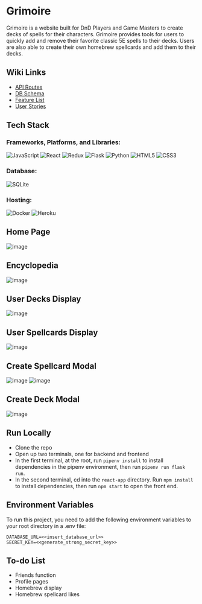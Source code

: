 # Grimoire
Grimoire is a website built for DnD Players and Game Masters to create decks of spells for their characters. Grimoire provides tools for users to quickly add and remove their favorite classic 5E spells to their decks. Users are also able to create their own homebrew spellcards and add them to their decks.

## Wiki Links
* [API Routes](https://github.com/tanton1224/grimoire/wiki/API-Documentation)
* [DB Schema](https://github.com/tanton1224/grimoire/wiki/DB-Schema)
* [Feature List](https://github.com/tanton1224/grimoire/wiki/Feature-List)
* [User Stories](https://github.com/tanton1224/grimoire/wiki/User-Stories)

## Tech Stack
### Frameworks, Platforms, and Libraries:
![JavaScript](https://img.shields.io/badge/javascript-%23323330.svg?style=for-the-badge&logo=javascript&logoColor=%23F7DF1E) ![React](https://img.shields.io/badge/react-%2320232a.svg?style=for-the-badge&logo=react&logoColor=%2361DAFB) ![Redux](https://img.shields.io/badge/redux-%23593d88.svg?style=for-the-badge&logo=redux&logoColor=white) ![Flask](https://img.shields.io/badge/flask-%23000.svg?style=for-the-badge&logo=flask&logoColor=white) ![Python](https://img.shields.io/badge/python-3670A0?style=for-the-badge&logo=python&logoColor=ffdd54) ![HTML5](https://img.shields.io/badge/html5-%23E34F26.svg?style=for-the-badge&logo=html5&logoColor=white) ![CSS3](https://img.shields.io/badge/css3-%231572B6.svg?style=for-the-badge&logo=css3&logoColor=white)

### Database:
![SQLite](https://img.shields.io/badge/sqlite-%2307405e.svg?style=for-the-badge&logo=sqlite&logoColor=white)

### Hosting:
![Docker](https://img.shields.io/badge/docker-%230db7ed.svg?style=for-the-badge&logo=docker&logoColor=white) ![Heroku](https://img.shields.io/badge/heroku-%23430098.svg?style=for-the-badge&logo=heroku&logoColor=white)

## Home Page
![image](https://user-images.githubusercontent.com/101833447/189538086-65bb4000-9a53-4605-a2ac-fcd2a5a9a4b1.png)

## Encyclopedia
![image](https://user-images.githubusercontent.com/101833447/189538110-99b6b37e-7b94-41ae-97b2-1a317bbcf044.png)

## User Decks Display
![image](https://user-images.githubusercontent.com/101833447/189538145-4a3d739d-10a6-423e-8143-54951e030f3d.png)

## User Spellcards Display
![image](https://user-images.githubusercontent.com/101833447/189538171-28c67f94-cd31-4a18-a295-f588ed6538cf.png)

## Create Spellcard Modal
![image](https://user-images.githubusercontent.com/101833447/189538232-a535df39-c422-4778-a192-fa471e0d73f0.png)
![image](https://user-images.githubusercontent.com/101833447/189538288-56bf182a-830d-4bd9-8229-87206bd6e2a8.png)

## Create Deck Modal
![image](https://user-images.githubusercontent.com/101833447/189538309-fc031d44-3d36-44fa-ba0a-79b9d5f7d537.png)

## Run Locally
* Clone the repo
* Open up two terminals, one for backend and frontend
* In the first terminal, at the root, run ```pipenv install``` to install dependencies in the pipenv environment, then run ```pipenv run flask run```.
* In the second terminal, cd into the ```react-app``` directory. Run ```npm install``` to install dependencies, then run ```npm start``` to open the front end.

## Environment Variables
To run this project, you need to add the following environment variables to your root directory in a .env file:
```
DATABASE_URL=<<insert_database_url>>
SECRET_KEY=<<generate_strong_secret_key>>
```

## To-do List
* Friends function
* Profile pages
* Homebrew display
* Homebrew spellcard likes
